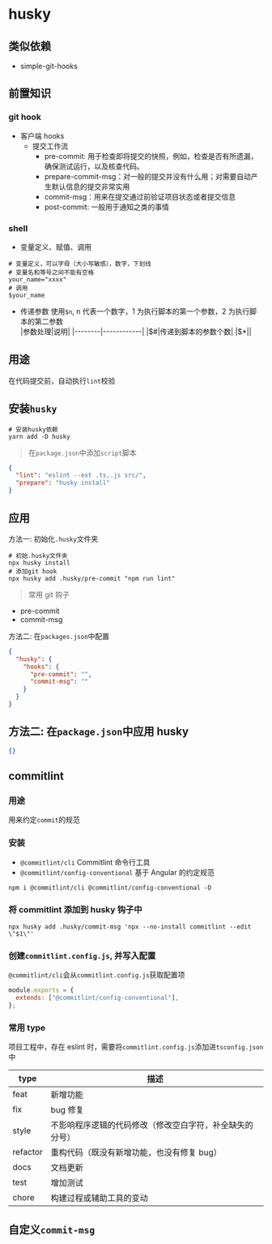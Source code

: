 # husky

## 类似依赖

- simple-git-hooks

## 前置知识

### git hook

- 客户端 hooks
  - 提交工作流
    - pre-commit: 用于检查即将提交的快照，例如，检查是否有所遗漏，确保测试运行，以及核查代码。
    - prepare-commit-msg：对一般的提交并没有什么用；对需要自动产生默认信息的提交非常实用
    - commit-msg：用来在提交通过前验证项目状态或者提交信息
    - post-commit: 一般用于通知之类的事情

### shell

- 变量定义、赋值、调用

```shell
# 变量定义，可以字母（大小写敏感），数字，下划线
# 变量名和等号之间不能有空格
your_name="xxxx"
# 调用
$your_name
```

- 传递参数
  使用`$n`, n 代表一个数字，1 为执行脚本的第一个参数，2 为执行脚本的第二参数  
  |参数处理|说明|
  |--------|------------|
  |$#|传递到脚本的参数个数|
  |$\*||

## 用途

在代码提交前，自动执行`lint`校验

## 安装`husky`

```shell
# 安装husky依赖
yarn add -D husky
```

> 在`package.json`中添加`script`脚本

```json
{
  "lint": "eslint --ext .ts,.js src/",
  "prepare": "husky install"
}
```

## 应用

方法一: 初始化`.husky`文件夹

```shell
# 初始.husky文件夹
npx husky install
# 添加git hook
npx husky add .husky/pre-commit "npm run lint"
```

> 常用 git 钩子

- pre-commit
- commit-msg

方法二: 在`packages.json`中配置

```json
{
  "husky": {
    "hooks": {
      "pre-commit": "",
      "commit-msg": ""
    }
  }
}
```

## 方法二: 在`package.json`中应用 husky

```json
{}
```

## commitlint

### 用途

用来约定`commit`的规范

### 安装

- `@commitlint/cli` Commitlint 命令行工具
- `@commitlint/config-conventional` 基于 Angular 的约定规范

```shell
npm i @commitlint/cli @commitlint/config-conventional -D
```

### 将 commitlint 添加到 husky 钩子中

```shell
npx husky add .husky/commit-msg 'npx --no-install commitlint --edit \"$1\"'
```

### 创建`commitlint.config.js`, 并写入配置

`@commitlint/cli`会从`commitlint.config.js`获取配置项

```js
module.exports = {
  extends: ["@commitlint/config-conventional"],
};
```

### 常用 type

项目工程中，存在 eslint 时，需要将`commitlint.config.js`添加进`tsconfig.json`中

| type     | 描述                                                     |
| -------- | -------------------------------------------------------- |
| feat     | 新增功能                                                 |
| fix      | bug 修复                                                 |
| style    | 不影响程序逻辑的代码修改（修改空白字符，补全缺失的分号） |
| refactor | 重构代码（既没有新增功能，也没有修复 bug）               |
| docs     | 文档更新                                                 |
| test     | 增加测试                                                 |
| chore    | 构建过程或辅助工具的变动                                 |

## 自定义`commit-msg`
